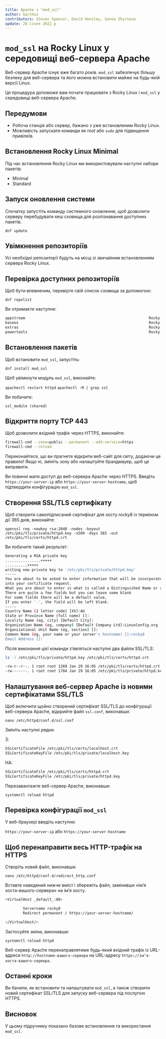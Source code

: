 ```yaml
---
title: Apache з "mod_ssl"
author: Garthus
contributors: Steven Spencer, David Hensley, Ganna Zhyrnova
update: 20 січня 2022 р
---
```


# `mod_ssl` на Rocky Linux у середовищі веб-сервера Apache

Веб-сервер Apache існує вже багато років. `mod_ssl` забезпечує більшу безпеку для веб-сервера та його можна встановити майже на будь-якій версії Linux.

Ця процедура допоможе вам почати працювати з Rocky Linux і `mod_ssl` у середовищі веб-сервера Apache.

## Передумови

* Робоча станція або сервер, бажано з уже встановленим Rocky Linux.
* Можливість запускати команди як *root* або `sudo` для підвищення привілеїв.

## Встановлення Rocky Linux Minimal

Під час встановлення Rocky Linux ми використовували наступні набори пакетів:

* Minimal
* Standard

## Запуск оновлення системи

Спочатку запустіть команду системного оновлення, щоб дозволити серверу перебудувати кеш сховища для розпізнавання доступних пакетів.

`dnf update`

## Увімкнення репозиторіїв

Усі необхідні репозиторії будуть на місці зі звичайним встановленням сервера Rocky Linux.

## Перевірка доступних репозиторіїв

Щоб бути впевненим, перевірте свій список сховища за допомогою:

`dnf repolist`

Ви отримаєте наступне:

```bash
appstream                                                        Rocky Linux 8 - AppStream
baseos                                                           Rocky Linux 8 - BaseOS
extras                                                           Rocky Linux 8 - Extras
powertools                                                       Rocky Linux 8 - PowerTools
```

## Встановлення пакетів

Щоб встановити `mod_ssl`, запустіть:

`dnf install mod_ssl`

Щоб увімкнути модуль `mod_ssl`, виконайте:

`apachectl restart httpd` `apachectl -M | grep ssl`

Ви побачите:

  `ssl_module (shared)`

## Відкриття порту TCP 443

Щоб дозволити вхідний трафік через HTTPS, виконайте:

```bash
firewall-cmd --zone=public --permanent --add-service=https
firewall-cmd --reload
```

Переконайтеся, що ви прагнете відкрити веб-сайт для світу, додаючи це правило! Якщо ні, змініть зону або налаштуйте брандмауер, щоб це виправити.

Ви повинні мати доступ до веб-сервера Apache через HTTPS. Введіть `https://your-server-ip` або `https://your-server-hostname`, щоб підтвердити конфігурацію `mod_ssl`.

## Створення SSL/TLS сертифікату

Щоб створити самопідписаний сертифікат для хосту rocky8 із терміном дії 365 днів, виконайте:

`openssl req -newkey rsa:2048 -nodes -keyout /etc/pki/tls/private/httpd.key -x509 -days 365 -out /etc/pki/tls/certs/httpd.crt`

Ви побачите такий результат:

```bash
Generating a RSA private key
................+++++
..........+++++
writing new private key to '/etc/pki/tls/private/httpd.key'
-----
You are about to be asked to enter information that will be incorporated
into your certificate request.
What you are about to enter is what is called a Distinguished Name or a DN.
There are quite a few fields but you can leave some blank
For some fields there will be a default value,
If you enter '.', the field will be left blank.
-----
Country Name (2 letter code) [XX]:AU
State or Province Name (full name) []:
Locality Name (eg, city) [Default City]:
Organization Name (eg, company) [Default Company Ltd]:LinuxConfig.org
Organizational Unit Name (eg, section) []:
Common Name (eg, your name or your server's hostname) []:rocky8
Email Address []:
```

Після виконання цієї команди з’являться наступні два файли SSL/TLS:

```bash
ls -l /etc/pki/tls/private/httpd.key /etc/pki/tls/certs/httpd.crt

-rw-r--r--. 1 root root 1269 Jan 29 16:05 /etc/pki/tls/certs/httpd.crt
-rw-------. 1 root root 1704 Jan 29 16:05 /etc/pki/tls/private/httpd.key
```

## Налаштування веб-сервер Apache із новими сертифікатами SSL/TLS

Щоб включити щойно створений сертифікат SSL/TLS до конфігурації веб-сервера Apache, відкрийте файл `ssl.conf`, виконавши:

`nano /etc/httpd/conf.d/ssl.conf`

Змініть наступні рядки:

З:

```bash
SSLCertificateFile /etc/pki/tls/certs/localhost.crt
SSLCertificateKeyFile /etc/pki/tls/private/localhost.key
```

НА:

```bash
SSLCertificateFile /etc/pki/tls/certs/httpd.crt
SSLCertificateKeyFile /etc/pki/tls/private/httpd.key
```

Перезавантажте веб-сервер Apache, виконавши:

`systemctl reload httpd`

## Перевірка конфігурації `mod_ssl`

У веб-браузері введіть наступне:

`https://your-server-ip` або `https://your-server-hostname`

## Щоб перенаправити весь HTTP-трафік на HTTPS

Створіть новий файл, виконавши:

`nano /etc/httpd/conf.d/redirect_http.conf`

Вставте наведений нижче вміст і збережіть файл, замінивши «ім’я хоста-вашого-сервера» на ім’я хосту.

```bash
<VirtualHost _default_:80>

        Servername rocky8
        Redirect permanent / https://your-server-hostname/

</VirtualHost/>
```

Застосуйте зміни, виконавши:

`systemctl reload httpd`

Веб-сервер Apache перенаправлятиме будь-який вхідний трафік із URL-адреси `http://hostname-вашого-сервера` на URL-адресу `https://ім’я-хоста-вашого-сервера`.

## Останні кроки

Ви бачили, як встановити та налаштувати `mod_ssl`, а також створити новий сертифікат SSL/TLS для запуску веб-сервера під послугою HTTPS.

## Висновок

У цьому підручнику показано базове встановлення та використання `mod_ssl`.
